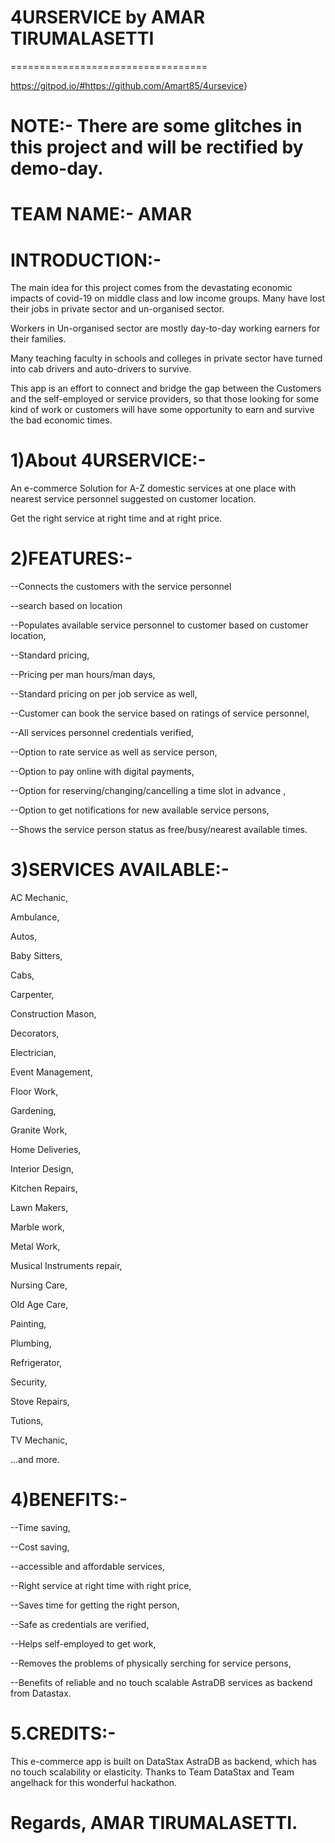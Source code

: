 # 4URSERVICE by AMAR TIRUMALASETTI
==================================

<https://gitpod.io/#https://github.com/Amart85/4ursevice>}

NOTE:- There are some glitches in this project and will be rectified by demo-day.
==================================================================================

TEAM NAME:- AMAR
=================

INTRODUCTION:-
=============
The main idea for this project comes from the devastating economic impacts of covid-19 on middle class and low income groups.
Many have lost their jobs in private sector and un-organised sector.

Workers in Un-organised sector are mostly day-to-day working earners for their families.

Many teaching faculty in schools and colleges in private sector have turned into cab drivers and auto-drivers to survive.

This app is an effort to connect and bridge the gap between the Customers and the self-employed or service providers, so that those looking for some kind of work or customers will have some opportunity to earn and survive the bad economic times.


1)About 4URSERVICE:-
==================

An e-commerce Solution for A-Z domestic services at one place with nearest service personnel suggested on customer location. 

Get the right service at right time and at right price. 



2)FEATURES:-
==============

--Connects the customers with the service personnel

--search based on location

--Populates available service personnel to customer based on customer location,

--Standard pricing,

--Pricing per man hours/man days,

--Standard pricing on per job service as well,

--Customer can book the service based on ratings of service personnel,

--All services personnel credentials verified,

--Option to rate service as well as service person,

--Option to pay online with digital payments,

--Option for reserving/changing/cancelling a time slot in advance ,

--Option to get notifications for new available service persons,

--Shows the service person status as free/busy/nearest available times.



3)SERVICES AVAILABLE:-
====================

AC Mechanic,

Ambulance,

Autos,

Baby Sitters,

Cabs,

Carpenter,

Construction Mason,

Decorators,

Electrician,

Event Management,

Floor Work,

Gardening,

Granite Work,

Home Deliveries,

Interior Design,

Kitchen Repairs,

Lawn Makers,

Marble work,

Metal Work,

Musical Instruments repair,

Nursing Care,

Old Age Care,

Painting,

Plumbing,

Refrigerator,

Security,

Stove Repairs,

Tutions,

TV Mechanic,

...and more.




4)BENEFITS:-
===========

--Time saving,

--Cost saving,

--accessible and affordable services,

--Right service at right time with right price,

--Saves time for getting the right person,

--Safe as credentials are verified,

--Helps self-employed to get work,

--Removes the problems of physically serching for service persons,

--Benefits of reliable and no touch scalable AstraDB services as backend from Datastax.

5.CREDITS:-
=========
This e-commerce app is built on DataStax AstraDB as backend, which has no touch scalability or elasticity.
Thanks to Team DataStax and Team angelhack for this wonderful hackathon.



Regards,
AMAR TIRUMALASETTI.
===================


